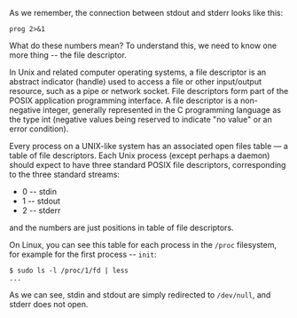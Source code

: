 As we remember, the connection between stdout and stderr looks like this:
```
prog 2>&1
```
What do these numbers mean? To understand this, we need to know one more thing -- the file descriptor.

In Unix and related computer operating systems, a file descriptor is an abstract indicator (handle) used to access a file or other input/output resource, such as a pipe or network socket. File descriptors form part of the POSIX application programming interface. A file descriptor is a non-negative integer, generally represented in the C programming language as the type int (negative values being reserved to indicate "no value" or an error condition).

Every process on a UNIX-like system has an associated open files table — a table of file descriptors. Each Unix process (except perhaps a daemon) should expect to have three standard POSIX file descriptors, corresponding to the three standard streams:

* 0 -- stdin
* 1 -- stdout
* 2 -- stderr

and the numbers are just positions in table of file descriptors.

On Linux, you can see this table for each process in the `/proc` filesystem, for example for the first process -- `init`:
```
$ sudo ls -l /proc/1/fd | less
...
```
As we can see, stdin and stdout are simply redirected to `/dev/null`, and stderr does not open.
